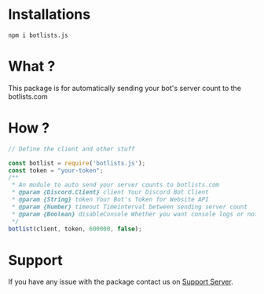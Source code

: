 # Installations
```
npm i botlists.js
```

# What ?
This package is for automatically sending your bot's server count to the botlists.com

# How ?
```js
// Define the client and other stuff

const botlist = require('botlists.js');
const token = "your-token";
/**
 * An module to auto send your server counts to botlists.com
 * @param {Discord.Client} client Your Discord Bot Client
 * @param {String} token Your Bot's Token for Website API
 * @param {Number} timeout Timeinterval between sending server count
 * @param {Boolean} disableConsole Whether you want console logs or not
 */
botlist(client, token, 600000, false);
```

# Support
If you have any issue with the package contact us on [Support Server](https://discord.gg/mGsvDGRyyq).
